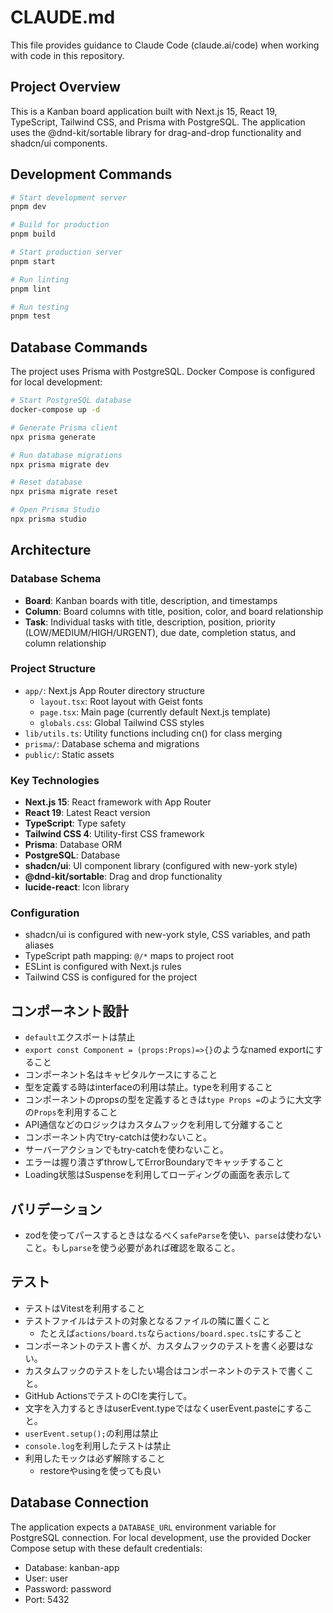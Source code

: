 # CLAUDE.md

This file provides guidance to Claude Code (claude.ai/code) when working with code in this repository.

## Project Overview

This is a Kanban board application built with Next.js 15, React 19, TypeScript, Tailwind CSS, and Prisma with PostgreSQL. The application uses the @dnd-kit/sortable library for drag-and-drop functionality and shadcn/ui components.

## Development Commands

```bash
# Start development server
pnpm dev

# Build for production
pnpm build

# Start production server
pnpm start

# Run linting
pnpm lint

# Run testing
pnpm test
```

## Database Commands

The project uses Prisma with PostgreSQL. Docker Compose is configured for local development:

```bash
# Start PostgreSQL database
docker-compose up -d

# Generate Prisma client
npx prisma generate

# Run database migrations
npx prisma migrate dev

# Reset database
npx prisma migrate reset

# Open Prisma Studio
npx prisma studio
```

## Architecture

### Database Schema
- **Board**: Kanban boards with title, description, and timestamps
- **Column**: Board columns with title, position, color, and board relationship
- **Task**: Individual tasks with title, description, position, priority (LOW/MEDIUM/HIGH/URGENT), due date, completion status, and column relationship

### Project Structure
- `app/`: Next.js App Router directory structure
  - `layout.tsx`: Root layout with Geist fonts
  - `page.tsx`: Main page (currently default Next.js template)
  - `globals.css`: Global Tailwind CSS styles
- `lib/utils.ts`: Utility functions including cn() for class merging
- `prisma/`: Database schema and migrations
- `public/`: Static assets

### Key Technologies
- **Next.js 15**: React framework with App Router
- **React 19**: Latest React version
- **TypeScript**: Type safety
- **Tailwind CSS 4**: Utility-first CSS framework
- **Prisma**: Database ORM
- **PostgreSQL**: Database
- **shadcn/ui**: UI component library (configured with new-york style)
- **@dnd-kit/sortable**: Drag and drop functionality
- **lucide-react**: Icon library

### Configuration
- shadcn/ui is configured with new-york style, CSS variables, and path aliases
- TypeScript path mapping: `@/*` maps to project root
- ESLint is configured with Next.js rules
- Tailwind CSS is configured for the project

## コンポーネント設計

- `default`エクスポートは禁止
- `export const Component = (props:Props)=>{}`のようなnamed exportにすること
- コンポーネント名はキャピタルケースにすること
- 型を定義する時はinterfaceの利用は禁止。typeを利用すること
- コンポーネントのpropsの型を定義するときは`type Props =`のように大文字の`Props`を利用すること
- API通信などのロジックはカスタムフックを利用して分離すること
- コンポーネント内でtry-catchは使わないこと。
- サーバーアクションでもtry-catchを使わないこと。
- エラーは握り潰さずthrowしてErrorBoundaryでキャッチすること
- Loading状態はSuspenseを利用してローディングの画面を表示して



## バリデーション

- zodを使ってパースするときはなるべく`safeParse`を使い、`parse`は使わないこと。もし`parse`を使う必要があれば確認を取ること。

## テスト

- テストはVitestを利用すること
- テストファイルはテストの対象となるファイルの隣に置くこと
  - たとえば`actions/board.ts`なら`actions/board.spec.ts`にすること
- コンポーネントのテスト書くが、カスタムフックのテストを書く必要はない。
- カスタムフックのテストをしたい場合はコンポーネントのテストで書くこと。
- GitHub ActionsでテストのCIを実行して。
- 文字を入力するときはuserEvent.typeではなくuserEvent.pasteにすること。
- `userEvent.setup();`の利用は禁止
- `console.log`を利用したテストは禁止
- 利用したモックは必ず解除すること
  - restoreやusingを使っても良い

## Database Connection

The application expects a `DATABASE_URL` environment variable for PostgreSQL connection. For local development, use the provided Docker Compose setup with these default credentials:
- Database: kanban-app
- User: user
- Password: password
- Port: 5432
